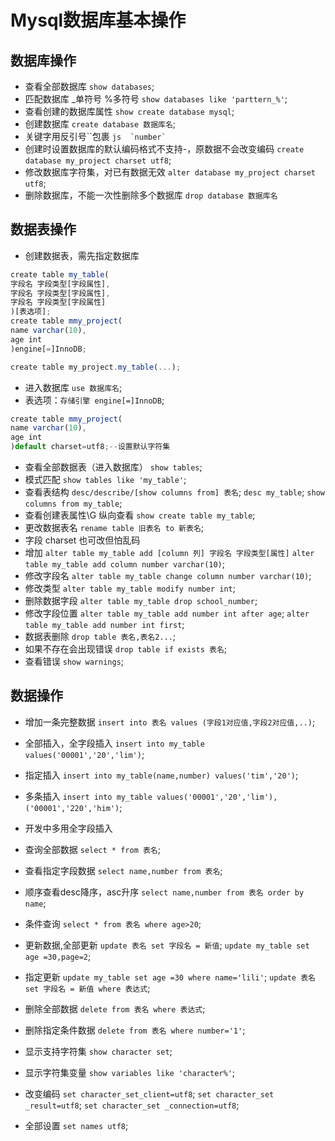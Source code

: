 # Mysql数据库基本操作

## 数据库操作

- 查看全部数据库
`show databases`;
- 匹配数据库 _单符号 %多符号
`show databases like 'parttern_%'`;
- 查看创建的数据库属性
`show create database mysql`;
- 创建数据库
`create database 数据库名`;
- 关键字用反引号``包裹
```js  `number` ```
- 创建时设置数据库的默认编码格式不支持-，原数据不会改变编码
`create database my_project charset utf8`;
- 修改数据库字符集，对已有数据无效
`alter database my_project charset utf8`;
- 删除数据库，不能一次性删除多个数据库
`drop database 数据库名`

## 数据表操作

- 创建数据表，需先指定数据库

```js 创建数据表
create table my_table(
字段名 字段类型[字段属性],
字段名 字段类型[字段属性],
字段名 字段类型[字段属性]
)[表选项];
create table mmy_project(
name varchar(10),
age int
)engine[=]InnoDB;

create table my_project.my_table(...);
```

- 进入数据库
`use 数据库名`;
- 表选项：`存储引擎 engine[=]InnoDB`;

```js 设置默认字符集
create table mmy_project(
name varchar(10),
age int
)default charset=utf8;--设置默认字符集
```

- 查看全部数据表（进入数据库）
`show tables`;
- 模式匹配
`show tables like 'my_table'`;
- 查看表结构
`desc/describe/[show columns from] 表名`;
`desc my_table`;
`show columns from my_table`;
- 查看创建表属性\G 纵向查看
`show create table my_table`;
- 更改数据表名
`rename table 旧表名 to 新表名`;
- 字段 charset 也可改但怕乱码
- 增加
`alter table my_table add [column 列] 字段名 字段类型[属性]`
`alter table my_table add column number varchar(10)`;
- 修改字段名
`alter table my_table change column number varchar(10)`;
- 修改类型
`alter table my_table modify number int`;
- 删除数据字段
`alter table my_table drop school_number`;
- 修改字段位置
`alter table my_table add number int after age`;
`alter table my_table add number int first`;
- 数据表删除
`drop table 表名,表名2...`;
- 如果不存在会出现错误
`drop table if exists 表名`;
- 查看错误
`show warnings`;

## 数据操作

- 增加一条完整数据
`insert into 表名 values (字段1对应值,字段2对应值,..)`;
- 全部插入，全字段插入
`insert into my_table values('00001','20','lim')`;
- 指定插入
`insert into my_table(name,number) values('tim','20')`;
- 多条插入
`insert into my_table values('00001','20','lim'),
('00001','220','him')`;
- 开发中多用全字段插入
- 查询全部数据
`select * from 表名`;
- 查看指定字段数据
`select name,number from 表名`;
- 顺序查看desc降序，asc升序
`select name,number from 表名 order by name`;
- 条件查询
`select * from 表名 where age>20`;
- 更新数据,全部更新
`update 表名 set 字段名 = 新值`;
`update my_table set age =30,page=2`;
- 指定更新
`update my_table set age =30 where name='lili'`;
`update 表名 set 字段名 = 新值 where 表达式`;
- 删除全部数据
`delete from 表名 where 表达式`;
- 删除指定条件数据
`delete from 表名 where number='1'`;

- 显示支持字符集
`show character set`;
- 显示字符集变量
`show variables like 'character%'`;
- 改变编码
`set character_set_client=utf8`;
`set character_set _result=utf8`;
`set character_set _connection=utf8`;
- 全部设置
`set names utf8`;